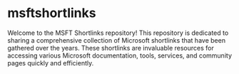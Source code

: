 # msftshortlinks
Welcome to the MSFT Shortlinks repository! This repository is dedicated to sharing a comprehensive collection of Microsoft shortlinks that have been gathered over the years. These shortlinks are invaluable resources for accessing various Microsoft documentation, tools, services, and community pages quickly and efficiently.
